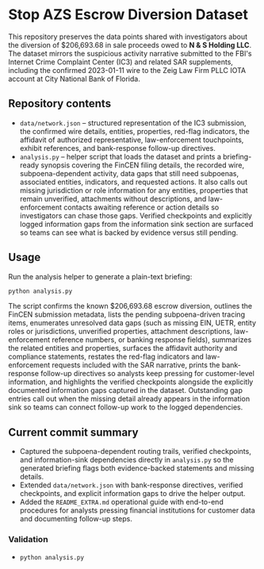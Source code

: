 # Stop AZS Escrow Diversion Dataset

This repository preserves the data points shared with investigators about
the diversion of $206,693.68 in sale proceeds owed to **N & S Holding
LLC**. The dataset mirrors the suspicious activity narrative submitted to
the FBI's Internet Crime Complaint Center (IC3) and related SAR
supplements, including the confirmed 2023-01-11 wire to the Zeig Law
Firm PLLC IOTA account at City National Bank of Florida.

## Repository contents

- `data/network.json` – structured representation of the IC3 submission,
  the confirmed wire details, entities, properties, red-flag indicators,
  the affidavit of authorized representative, law-enforcement
  touchpoints, exhibit references, and bank-response follow-up
  directives.
- `analysis.py` – helper script that loads the dataset and prints a
  briefing-ready synopsis covering the FinCEN filing details, the
  recorded wire, subpoena-dependent activity, data gaps that still need
  subpoenas, associated entities, indicators, and requested actions. It
  also calls out missing jurisdiction or role information for any
  entities, properties that remain unverified, attachments without
  descriptions, and law-enforcement contacts awaiting reference or
  action details so investigators can chase those gaps. Verified
  checkpoints and explicitly logged information gaps from the
  information sink section are surfaced so teams can see what is backed
  by evidence versus still pending.

## Usage

Run the analysis helper to generate a plain-text briefing:

```bash
python analysis.py
```

The script confirms the known $206,693.68 escrow diversion, outlines the
FinCEN submission metadata, lists the pending subpoena-driven tracing
items, enumerates unresolved data gaps (such as missing EIN, UETR,
entity roles or jurisdictions, unverified properties, attachment
descriptions, law-enforcement reference numbers, or banking response
fields), summarizes the related entities and properties, surfaces the
affidavit authority and compliance statements, restates the red-flag
indicators and law-enforcement requests included with the SAR narrative,
prints the bank-response follow-up directives so analysts keep pressing
for customer-level information, and highlights the verified checkpoints
alongside the explicitly documented information gaps captured in the
dataset. Outstanding gap entries call out when the missing detail
already appears in the information sink so teams can connect follow-up
work to the logged dependencies.

## Current commit summary

- Captured the subpoena-dependent routing trails, verified checkpoints,
  and information-sink dependencies directly in `analysis.py` so the
  generated briefing flags both evidence-backed statements and missing
  details.
- Extended `data/network.json` with bank-response directives, verified
  checkpoints, and explicit information gaps to drive the helper output.
- Added the `README_EXTRA.md` operational guide with end-to-end
  procedures for analysts pressing financial institutions for customer
  data and documenting follow-up steps.

### Validation

- `python analysis.py`
